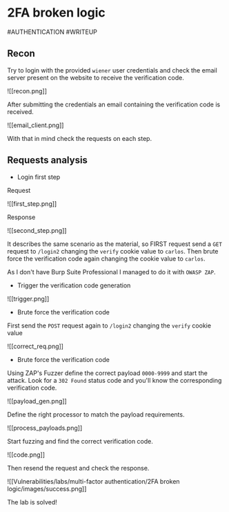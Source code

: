 # 2FA broken logic

#AUTHENTICATION 
#WRITEUP 

## Recon

Try to login with the provided `wiener` user credentials and check the email server present on the website to receive the verification code.

![[recon.png]]

After submitting the credentials an email containing the verification code is received.

![[email_client.png]]

With that in mind check the requests on each step.

## Requests analysis

- Login first step

Request

![[first_step.png]]

Response

![[second_step.png]]

It describes the same scenario as the material, so FIRST request send a `GET` request to `/login2` changing the `verify` cookie value to `carlos`. Then brute force the verification code again changing the cookie value to `carlos`.

As I don't have Burp Suite Professional I managed to do it with `OWASP ZAP`.

- Trigger the verification code generation

![[trigger.png]]

- Brute force the verification code

First send the `POST` request again to `/login2` changing the `verify` cookie value

![[correct_req.png]]

- Brute force the verification code

Using ZAP's Fuzzer define the correct payload `0000-9999` and start the attack. Look for a `302 Found` status code and you'll know the corresponding verification code.

![[payload_gen.png]]

Define the right processor to match the payload requirements.

![[process_payloads.png]]


Start fuzzing and find the correct verification code.

![[code.png]]

Then resend the request and check the response.

![[Vulnerabilities/labs/multi-factor authentication/2FA broken logic/images/success.png]]

The lab is solved!
